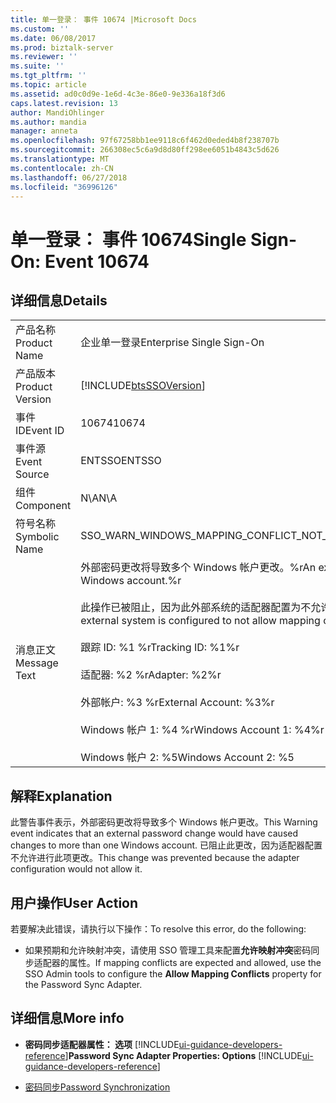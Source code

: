 ```yaml
---
title: 单一登录： 事件 10674 |Microsoft Docs
ms.custom: ''
ms.date: 06/08/2017
ms.prod: biztalk-server
ms.reviewer: ''
ms.suite: ''
ms.tgt_pltfrm: ''
ms.topic: article
ms.assetid: ad0c0d9e-1e6d-4c3e-86e0-9e336a18f3d6
caps.latest.revision: 13
author: MandiOhlinger
ms.author: mandia
manager: anneta
ms.openlocfilehash: 97f67258bb1ee9118c6f462d0eded4b8f238707b
ms.sourcegitcommit: 266308ec5c6a9d8d80ff298ee6051b4843c5d626
ms.translationtype: MT
ms.contentlocale: zh-CN
ms.lasthandoff: 06/27/2018
ms.locfileid: "36996126"
---
```

# <a name="single-sign-on-event-10674"></a><span data-ttu-id="84dd4-102">单一登录： 事件 10674</span><span class="sxs-lookup"><span data-stu-id="84dd4-102">Single Sign-On: Event 10674</span></span>
## <a name="details"></a><span data-ttu-id="84dd4-103">详细信息</span><span class="sxs-lookup"><span data-stu-id="84dd4-103">Details</span></span>  

|                 |                                                                                                                                                                                                                                                                                                                                                                                             |
|-----------------|---------------------------------------------------------------------------------------------------------------------------------------------------------------------------------------------------------------------------------------------------------------------------------------------------------------------------------------------------------------------------------------------|
|  <span data-ttu-id="84dd4-104">产品名称</span><span class="sxs-lookup"><span data-stu-id="84dd4-104">Product Name</span></span>   |                                                                                                                                                                                  <span data-ttu-id="84dd4-105">企业单一登录</span><span class="sxs-lookup"><span data-stu-id="84dd4-105">Enterprise Single Sign-On</span></span>                                                                                                                                                                                  |
| <span data-ttu-id="84dd4-106">产品版本</span><span class="sxs-lookup"><span data-stu-id="84dd4-106">Product Version</span></span> |                                                                                                                                                                 [!INCLUDE[btsSSOVersion](../includes/btsssoversion-md.md)]                                                                                                                                                                  |
|    <span data-ttu-id="84dd4-107">事件 ID</span><span class="sxs-lookup"><span data-stu-id="84dd4-107">Event ID</span></span>     |                                                                                                                                                                                            <span data-ttu-id="84dd4-108">10674</span><span class="sxs-lookup"><span data-stu-id="84dd4-108">10674</span></span>                                                                                                                                                                                            |
|  <span data-ttu-id="84dd4-109">事件源</span><span class="sxs-lookup"><span data-stu-id="84dd4-109">Event Source</span></span>   |                                                                                                                                                                                           <span data-ttu-id="84dd4-110">ENTSSO</span><span class="sxs-lookup"><span data-stu-id="84dd4-110">ENTSSO</span></span>                                                                                                                                                                                            |
|    <span data-ttu-id="84dd4-111">组件</span><span class="sxs-lookup"><span data-stu-id="84dd4-111">Component</span></span>    |                                                                                                                                                                                             <span data-ttu-id="84dd4-112">N\A</span><span class="sxs-lookup"><span data-stu-id="84dd4-112">N\A</span></span>                                                                                                                                                                                             |
|  <span data-ttu-id="84dd4-113">符号名称</span><span class="sxs-lookup"><span data-stu-id="84dd4-113">Symbolic Name</span></span>  |                                                                                                                                                                        <span data-ttu-id="84dd4-114">SSO_WARN_WINDOWS_MAPPING_CONFLICT_NOT_ALLOWED</span><span class="sxs-lookup"><span data-stu-id="84dd4-114">SSO_WARN_WINDOWS_MAPPING_CONFLICT_NOT_ALLOWED</span></span>                                                                                                                                                                        |
|  <span data-ttu-id="84dd4-115">消息正文</span><span class="sxs-lookup"><span data-stu-id="84dd4-115">Message Text</span></span>   | <span data-ttu-id="84dd4-116">外部密码更改将导致多个 Windows 帐户更改。%r</span><span class="sxs-lookup"><span data-stu-id="84dd4-116">An external password change would have caused changes to more than one Windows account.%r</span></span><br /><br /> <span data-ttu-id="84dd4-117">此操作已被阻止，因为此外部系统的适配器配置为不允许映射冲突。%r</span><span class="sxs-lookup"><span data-stu-id="84dd4-117">This has been prevented because the adapter for this external system is configured to not allow mapping conflicts.%r</span></span><br /><br /> <span data-ttu-id="84dd4-118">跟踪 ID: %1 %r</span><span class="sxs-lookup"><span data-stu-id="84dd4-118">Tracking ID: %1%r</span></span><br /><br /> <span data-ttu-id="84dd4-119">适配器: %2 %r</span><span class="sxs-lookup"><span data-stu-id="84dd4-119">Adapter: %2%r</span></span><br /><br /> <span data-ttu-id="84dd4-120">外部帐户: %3 %r</span><span class="sxs-lookup"><span data-stu-id="84dd4-120">External Account: %3%r</span></span><br /><br /> <span data-ttu-id="84dd4-121">Windows 帐户 1: %4 %r</span><span class="sxs-lookup"><span data-stu-id="84dd4-121">Windows Account 1: %4%r</span></span><br /><br /> <span data-ttu-id="84dd4-122">Windows 帐户 2: %5</span><span class="sxs-lookup"><span data-stu-id="84dd4-122">Windows Account 2: %5</span></span> |

## <a name="explanation"></a><span data-ttu-id="84dd4-123">解释</span><span class="sxs-lookup"><span data-stu-id="84dd4-123">Explanation</span></span>  
 <span data-ttu-id="84dd4-124">此警告事件表示，外部密码更改将导致多个 Windows 帐户更改。</span><span class="sxs-lookup"><span data-stu-id="84dd4-124">This Warning event indicates that an external password change would have caused changes to more than one Windows account.</span></span> <span data-ttu-id="84dd4-125">已阻止此更改，因为适配器配置不允许进行此项更改。</span><span class="sxs-lookup"><span data-stu-id="84dd4-125">This change was prevented because the adapter configuration would not allow it.</span></span>  

## <a name="user-action"></a><span data-ttu-id="84dd4-126">用户操作</span><span class="sxs-lookup"><span data-stu-id="84dd4-126">User Action</span></span>  
 <span data-ttu-id="84dd4-127">若要解决此错误，请执行以下操作：</span><span class="sxs-lookup"><span data-stu-id="84dd4-127">To resolve this error, do the following:</span></span>  

-   <span data-ttu-id="84dd4-128">如果预期和允许映射冲突，请使用 SSO 管理工具来配置**允许映射冲突**密码同步适配器的属性。</span><span class="sxs-lookup"><span data-stu-id="84dd4-128">If mapping conflicts are expected and allowed, use the SSO Admin tools to configure the **Allow Mapping Conflicts** property for the Password Sync Adapter.</span></span>  

## <a name="more-info"></a><span data-ttu-id="84dd4-129">详细信息</span><span class="sxs-lookup"><span data-stu-id="84dd4-129">More info</span></span>

- <span data-ttu-id="84dd4-130">**密码同步适配器属性： 选项** [!INCLUDE[ui-guidance-developers-reference](../includes/ui-guidance-developers-reference.md)]</span><span class="sxs-lookup"><span data-stu-id="84dd4-130">**Password Sync Adapter Properties: Options** [!INCLUDE[ui-guidance-developers-reference](../includes/ui-guidance-developers-reference.md)]</span></span>

- [<span data-ttu-id="84dd4-131">密码同步</span><span class="sxs-lookup"><span data-stu-id="84dd4-131">Password Synchronization</span></span>](../core/password-synchronization2.md)
